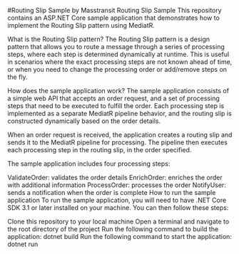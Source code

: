 #Routing Slip Sample by Masstransit
Routing Slip Sample
This repository contains an ASP.NET Core sample application that demonstrates how to implement the Routing Slip pattern using MediatR.

What is the Routing Slip pattern?
The Routing Slip pattern is a design pattern that allows you to route a message through a series of processing steps, where each step is determined dynamically at runtime. This is useful in scenarios where the exact processing steps are not known ahead of time, or when you need to change the processing order or add/remove steps on the fly.

How does the sample application work?
The sample application consists of a simple web API that accepts an order request, and a set of processing steps that need to be executed to fulfill the order. Each processing step is implemented as a separate MediatR pipeline behavior, and the routing slip is constructed dynamically based on the order details.

When an order request is received, the application creates a routing slip and sends it to the MediatR pipeline for processing. The pipeline then executes each processing step in the routing slip, in the order specified.

The sample application includes four processing steps:

ValidateOrder: validates the order details
EnrichOrder: enriches the order with additional information
ProcessOrder: processes the order
NotifyUser: sends a notification when the order is complete
How to run the sample application
To run the sample application, you will need to have .NET Core SDK 3.1 or later installed on your machine. You can then follow these steps:

Clone this repository to your local machine
Open a terminal and navigate to the root directory of the project
Run the following command to build the application: dotnet build
Run the following command to start the application: dotnet run
